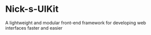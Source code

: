 # Nick-s-UIKit
A lightweight and modular front-end framework for developing web interfaces faster and easier
